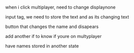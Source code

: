 when i click multiplayer, need to change displaynone

input tag, we need to store the text and as its changing text 

button that changes the name and disapears 

add another if to know if youre on multyplayer 

have names stored in another state